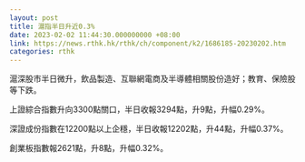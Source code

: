```yaml
---
layout: post
title: 滬指半日升近0.3%
date: 2023-02-02 11:44:30.000000000 +08:00
link: https://news.rthk.hk/rthk/ch/component/k2/1686185-20230202.htm
categories: rthk
---
```


滬深股市半日微升，飲品製造、互聯網電商及半導體相關股份造好；教育、保險股等下跌。

上證綜合指數升向3300點關口，半日收報3294點，升9點，升幅0.29%。

深證成份指數在12200點以上企穩，半日收報12202點，升44點，升幅0.37%。

創業板指數報2621點，升8點，升幅0.32%。
